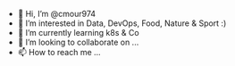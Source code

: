 - 👋 Hi, I’m @cmour974
- 👀 I’m interested in Data, DevOps, Food, Nature & Sport :)
- 🌱 I’m currently learning k8s & Co
- 💞️ I’m looking to collaborate on ...
- 📫 How to reach me ...

<!---
cmour974/cmour974 is a ✨ special ✨ repository because its `README.md` (this file) appears on your GitHub profile.
You can click the Preview link to take a look at your changes.
--->
